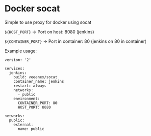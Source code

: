 # Docker socat

Simple to use proxy for docker using socat

`${HOST_PORT}` -> Port on host: 8080 (jenkins)

`${CONTAINER_PORT}` -> Port in container: 80 (jenkins on 80 in container)


Example usage:
```
version: '2'

services:
  jenkins:
    build: veeenex/socat
    container_name: jenkins
    restart: always
    networks:
      - public
    environment:
      CONTAINER_PORT: 80
      HOST_PORT: 8080

networks:
  public:
    external:
      name: public
```
